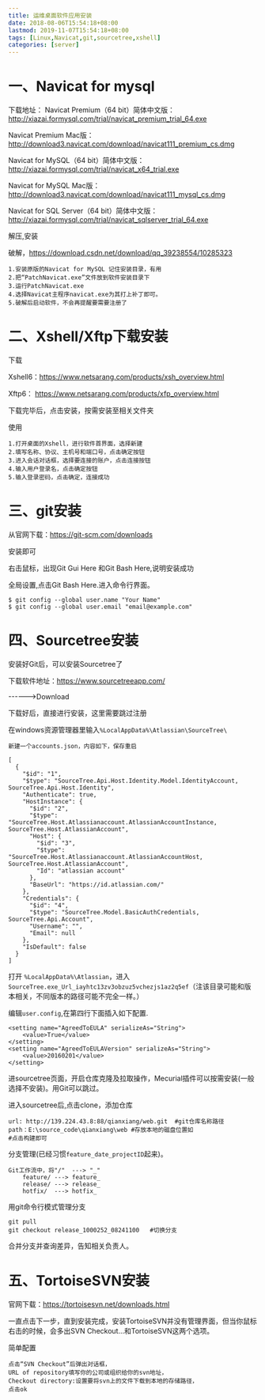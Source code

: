 ```yaml
---
title: 运维桌面软件应用安装
date: 2018-08-06T15:54:18+08:00
lastmod: 2019-11-07T15:54:18+08:00
tags: [Linux,Navicat,git,sourcetree,xshell]
categories: [server]
---
```


# 一、Navicat for mysql

下载地址：
Navicat Premium（64 bit）简体中文版：<http://xiazai.formysql.com/trial/navicat_premium_trial_64.exe> 

Navicat Premium Mac版：<http://download3.navicat.com/download/navicat111_premium_cs.dmg>

Navicat for MySQL（64 bit）简体中文版：<http://xiazai.formysql.com/trial/navicat_x64_trial.exe> 

Navicat for MySQL Mac版：<http://download3.navicat.com/download/navicat111_mysql_cs.dmg> 

Navicat for SQL Server（64 bit）简体中文版：<http://xiazai.formysql.com/trial/navicat_sqlserver_trial_64.exe> 

解压,安装

破解，<https://download.csdn.net/download/qq_39238554/10285323>

~~~
1.安装原版的Navicat for MySQL 记住安装目录，有用
2.把“PatchNavicat.exe”文件放到软件安装目录下
3.运行PatchNavicat.exe
4.选择Navicat主程序navicat.exe为其打上补丁即可。
5.破解后启动软件，不会再提醒要需要注册了
~~~

# 二、Xshell/Xftp下载安装

下载

Xshell6：<https://www.netsarang.com/products/xsh_overview.html>

Xftp6： https://www.netsarang.com/products/xfp_overview.html

下载完毕后，点击安装，按需安装至相关文件夹

使用

```
1.打开桌面的Xshell，进行软件首界面，选择新建
2.填写名称、协议、主机号和端口号，点击确定按钮
3.进入会话对话框，选择要连接的账户，点击连接按钮
4.输入用户登录名，点击确定按钮
5.输入登录密码，点击确定，连接成功
```

# 三、git安装

从官网下载：https://git-scm.com/downloads

安装即可

右击鼠标，出现Git Gui Here 和Git Bash Here,说明安装成功

全局设置,点击Git Bash Here.进入命令行界面。

```
$ git config --global user.name "Your Name"
$ git config --global user.email "email@example.com"
```

# 四、Sourcetree安装

安装好Git后，可以安装Sourcetree了

下载软件地址：https://www.sourcetreeapp.com/

------>Download

下载好后，直接进行安装，这里需要跳过注册

在windows资源管理器里输入`%LocalAppData%\Atlassian\SourceTree\`

```
新建一个accounts.json，内容如下，保存重启

[
  {
    "$id": "1",
    "$type": "SourceTree.Api.Host.Identity.Model.IdentityAccount, SourceTree.Api.Host.Identity",
    "Authenticate": true,
    "HostInstance": {
      "$id": "2",
      "$type": "SourceTree.Host.Atlassianaccount.AtlassianAccountInstance, SourceTree.Host.AtlassianAccount",
      "Host": {
        "$id": "3",
        "$type": "SourceTree.Host.Atlassianaccount.AtlassianAccountHost, SourceTree.Host.AtlassianAccount",
        "Id": "atlassian account"
      },
      "BaseUrl": "https://id.atlassian.com/"
    },
    "Credentials": {
      "$id": "4",
      "$type": "SourceTree.Model.BasicAuthCredentials, SourceTree.Api.Account",
      "Username": "",
      "Email": null
    },
    "IsDefault": false
  }
]
```

 打开 `%LocalAppData%\Atlassian`，进入`SourceTree.exe_Url_iayhtc13zv3obzuz5vchezjs1az2q5ef`（注该目录可能和版本相关，不同版本的路径可能不完全一样。） 

编辑`user.config`,在第四行下面插入如下配置.

```
<setting name="AgreedToEULA" serializeAs="String">
    <value>True</value>
</setting>
<setting name="AgreedToEULAVersion" serializeAs="String">
    <value>20160201</value>
</setting>
```

进sourcetree页面，开启仓库克隆及拉取操作，Mecurial插件可以按需安装(一般选择不安装)。用Git可以跳过。

进入sourcetree后,点击clone，添加仓库

```
url: http://139.224.43.8:88/qianxiang/web.git  #git仓库名称路径
path：E:\source_code\qianxiang\web #存放本地的磁盘位置如
#点击构建即可
```

分支管理(已经习惯`feature_date_projectID`起来)。

```
Git工作流中，将"/"  ---> "_"
	feature/ ---> feature_
	release/ ---> release_
    hotfix/  ---> hotfix_
```

用git命令行模式管理分支

```
git pull  
git checkout release_1000252_08241100	#切换分支
```

合并分支并查询差异，告知相关负责人。

# 五、TortoiseSVN安装

官网下载：https://tortoisesvn.net/downloads.html

一直点击下一步，直到安装完成，安装TortoiseSVN并没有管理界面，但当你鼠标右击的时候，会多出SVN Checkout…和TortoiseSVN这两个选项。

简单配置

```
点击“SVN Checkout”后弹出对话框，
URL of repository填写你的公司或组织给你的svn地址，
Checkout directory:设置要将svn上的文件下载到本地的存储路径，
点击ok
```

